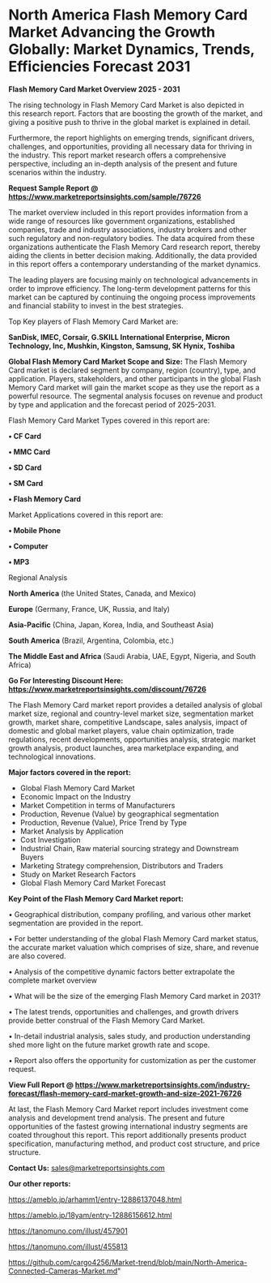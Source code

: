 # North America Flash Memory Card Market Advancing the Growth Globally: Market Dynamics, Trends, Efficiencies Forecast 2031

<Strong> Flash Memory Card Market Overview 2025 - 2031</strong>

The rising technology in Flash Memory Card Market is also depicted in this research report. Factors that are boosting the growth of the market, and giving a positive push to thrive in the global market is explained in detail.

Furthermore, the report highlights on emerging trends, significant drivers, challenges, and opportunities, providing all necessary data for thriving in the industry. This report market research offers a comprehensive perspective, including an in-depth analysis of the present and future scenarios within the industry.

<strong>Request Sample Report @ <a href=https://www.marketreportsinsights.com/sample/76726>https://www.marketreportsinsights.com/sample/76726</a></strong>

The market overview included in this report provides information from a wide range of resources like government organizations, established companies, trade and industry associations, industry brokers and other such regulatory and non-regulatory bodies. The data acquired from these organizations authenticate the Flash Memory Card research report, thereby aiding the clients in better decision making. Additionally, the data provided in this report offers a contemporary understanding of the market dynamics.

The leading players are focusing mainly on technological advancements in order to improve efficiency. The long-term development patterns for this market can be captured by continuing the ongoing process improvements and financial stability to invest in the best strategies.

Top Key players of Flash Memory Card Market are:

<strong>SanDisk, IMEC, Corsair, G.SKILL International Enterprise, Micron Technology, Inc, Mushkin, Kingston, Samsung, SK Hynix, Toshiba</strong>

<strong><b>Global Flash Memory Card Market Scope and Size:</b></strong>
The Flash Memory Card market is declared segment by company, region (country), type, and application. Players, stakeholders, and other participants in the global Flash Memory Card market will gain the market scope as they use the report as a powerful resource. The segmental analysis focuses on revenue and product by type and application and the forecast period of 2025-2031.

Flash Memory Card Market Types covered in this report are:

<strong>• CF Card

• MMC Card

• SD Card

• SM Card

• Flash Memory Card</strong>

Market Applications covered in this report are:

<strong>• Mobile Phone

• Computer

• MP3</strong> 

Regional Analysis

<strong>North America</strong> (the United States, Canada, and Mexico)

<strong>Europe</strong> (Germany, France, UK, Russia, and Italy)

<strong>Asia-Pacific</strong> (China, Japan, Korea, India, and Southeast Asia)

<strong>South America</strong> (Brazil, Argentina, Colombia, etc.)

<strong>The Middle East and Africa</strong> (Saudi Arabia, UAE, Egypt, Nigeria, and South Africa)

<strong>Go For Interesting Discount Here: <a href=https://www.marketreportsinsights.com/discount/76726>https://www.marketreportsinsights.com/discount/76726</a></strong>

The Flash Memory Card market report provides a detailed analysis of global market size, regional and country-level market size, segmentation market growth, market share, competitive Landscape, sales analysis, impact of domestic and global market players, value chain optimization, trade regulations, recent developments, opportunities analysis, strategic market growth analysis, product launches, area marketplace expanding, and technological innovations.

<strong><b>Major factors covered in the report:</b></strong>
<ul>
  <li>Global Flash Memory Card Market </li>
  <li>Economic Impact on the Industry</li>
  <li>Market Competition in terms of Manufacturers</li>
  <li>Production, Revenue (Value) by geographical segmentation</li>
  <li>Production, Revenue (Value), Price Trend by Type</li>
  <li>Market Analysis by Application</li>
  <li>Cost Investigation</li>
  <li>Industrial Chain, Raw material sourcing strategy and Downstream Buyers</li>
  <li>Marketing Strategy comprehension, Distributors and Traders</li>
  <li>Study on Market Research Factors</li>
  <li>Global Flash Memory Card Market Forecast</li>
</ul>

<strong><b>Key Point of the Flash Memory Card Market report:</b></strong>

• Geographical distribution, company profiling, and various other market segmentation are provided in the report.

• For better understanding of the global Flash Memory Card market status, the accurate market valuation which comprises of size, share, and revenue are also covered.

• Analysis of the competitive dynamic factors better extrapolate the complete market overview

• What will be the size of the emerging Flash Memory Card market in 2031?

• The latest trends, opportunities and challenges, and growth drivers provide better construal of the Flash Memory Card Market.

• In-detail industrial analysis, sales study, and production understanding shed more light on the future market growth rate and scope.

• Report also offers the opportunity for customization as per the customer request.

<strong><b>View Full Report @ <a href=https://www.marketreportsinsights.com/industry-forecast/flash-memory-card-market-growth-and-size-2021-76726>https://www.marketreportsinsights.com/industry-forecast/flash-memory-card-market-growth-and-size-2021-76726</a></b></strong>


At last, the Flash Memory Card Market report includes investment come analysis and development trend analysis. The present and future opportunities of the fastest growing international industry segments are coated throughout this report. This report additionally presents product specification, manufacturing method, and product cost structure, and price structure.

<strong>Contact Us:</strong>
sales@marketreportsinsights.com

<strong>Our other reports:</strong>

<a href=https://ameblo.jp/arhamm1/entry-12886137048.html>https://ameblo.jp/arhamm1/entry-12886137048.html</a>

<a href=https://ameblo.jp/18yam/entry-12886156612.html>https://ameblo.jp/18yam/entry-12886156612.html</a>

<a href=https://tanomuno.com/illust/457901>https://tanomuno.com/illust/457901</a>

<a href=https://tanomuno.com/illust/455813>https://tanomuno.com/illust/455813</a>

<a href=https://github.com/cargo4256/Market-trend/blob/main/North-America-Connected-Cameras-Market.md>https://github.com/cargo4256/Market-trend/blob/main/North-America-Connected-Cameras-Market.md</a>"

